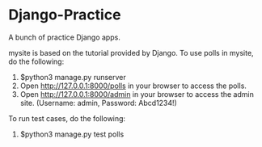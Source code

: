 # Django-Practice
A bunch of practice Django apps.

mysite is based on the tutorial provided by Django.
To use polls in mysite, do the following:
  1. $python3 manage.py runserver
  2. Open http://127.0.0.1:8000/polls in your browser to access the polls.
  3. Open http://127.0.0.1:8000/admin in your browser to access the admin site. (Username: admin, Password: Abcd1234!)

To run test cases, do the following:
  1. $python3 manage.py test polls